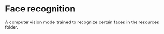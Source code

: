 # Face recognition
A computer vision model trained to recognize certain faces in the resources folder.
